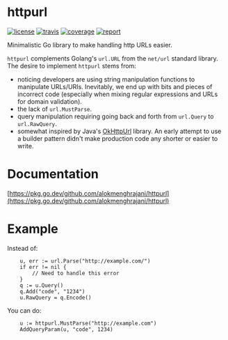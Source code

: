 # httpurl
[![license](http://img.shields.io/badge/license-apache_2.0-blue.svg?style=flat)](https://raw.githubusercontent.com/alokmenghrajani/httpurl/master/LICENSE)
[![travis](https://travis-ci.com/alokmenghrajani/httpurl.svg?branch=main)](https://travis-ci.com/github/alokmenghrajani/httpurl)
[![coverage](https://coveralls.io/repos/github/alokmenghrajani/httpurl/badge.svg?branch=main&service=github)](https://coveralls.io/github/alokmenghrajani/httpurl)
[![report](https://goreportcard.com/badge/github.com/alokmenghrajani/httpurl)](https://goreportcard.com/report/github.com/alokmenghrajani/httpurl)

Minimalistic Go library to make handling http URLs easier.

`httpurl` complements Golang's `url.URL` from the `net/url` standard library. The desire to implement `httpurl` stems
from:
- noticing developers are using string manipulation functions to manipulate URLs/URIs. Inevitably, we end up
  with bits and pieces of incorrect code (especially when mixing regular expressions and URLs for domain validation).
- the lack of `url.MustParse`.
- query manipulation requiring going back and forth from `url.Query` to `url.RawQuery`.
- somewhat inspired by Java's [OkHttpUrl](https://github.com/square/okhttp/blob/okhttp_4.9.x/okhttp/src/main/kotlin/okhttp3/HttpUrl.kt)
  library. An early attempt to use a builder pattern didn't make production code any shorter or easier to write.  

# Documentation

[https://pkg.go.dev/github.com/alokmenghrajani/httpurl](https://pkg.go.dev/github.com/alokmenghrajani/httpurl)

# Example

Instead of:

```
	u, err := url.Parse("http://example.com/")
	if err != nil {
		// Need to handle this error
	}
	q := u.Query()
	q.Add("code", "1234")
	u.RawQuery = q.Encode()
```

You can do:

```
    u := httpurl.MustParse("http://example.com")
    AddQueryParam(u, "code", 1234)
```
